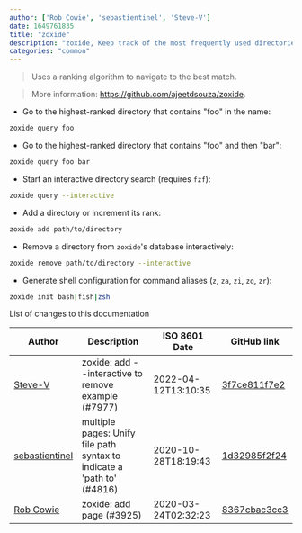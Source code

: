 ```yaml
---
author: ['Rob Cowie', 'sebastientinel', 'Steve-V']
date: 1649761835
title: "zoxide"
description: "zoxide, Keep track of the most frequently used directories."
categories: "common"
---
```

> Uses a ranking algorithm to navigate to the best match.

> More information: <https://github.com/ajeetdsouza/zoxide>.

- Go to the highest-ranked directory that contains "foo" in the name:

```bash
zoxide query foo
```

- Go to the highest-ranked directory that contains "foo" and then "bar":

```bash
zoxide query foo bar
```

- Start an interactive directory search (requires `fzf`):

```bash
zoxide query --interactive
```

- Add a directory or increment its rank:

```bash
zoxide add path/to/directory
```

- Remove a directory from `zoxide`'s database interactively:

```bash
zoxide remove path/to/directory --interactive
```

- Generate shell configuration for command aliases (`z`, `za`, `zi`, `zq`, `zr`):

```bash
zoxide init bash|fish|zsh
```
List of changes to this documentation


Author | Description | ISO 8601 Date | GitHub link
------|-----|-----|-----
[Steve-V](mailto:Steven.D.Vaught@gmail.com) | zoxide: add --interactive to remove example (#7977) | 2022-04-12T13:10:35 | [3f7ce811f7e2](https://github.com/tldr-pages/tldr/commit/3f7ce811f7e232da0f06d555c92c3d829c254154)
[sebastientinel](mailto:sebastien.tinel@gmail.com) | multiple pages: Unify file path syntax to indicate a 'path to' (#4816) | 2020-10-28T18:19:43 | [1d32985f2f24](https://github.com/tldr-pages/tldr/commit/1d32985f2f24e5469dddc993dd7f354f79bfa128)
[Rob Cowie](mailto:rob_cowie@mac.com) | zoxide: add page (#3925) | 2020-03-24T02:32:23 | [8367cbac3cc3](https://github.com/tldr-pages/tldr/commit/8367cbac3cc32cd0b46bcb71e11f5486ad1d5efb)

